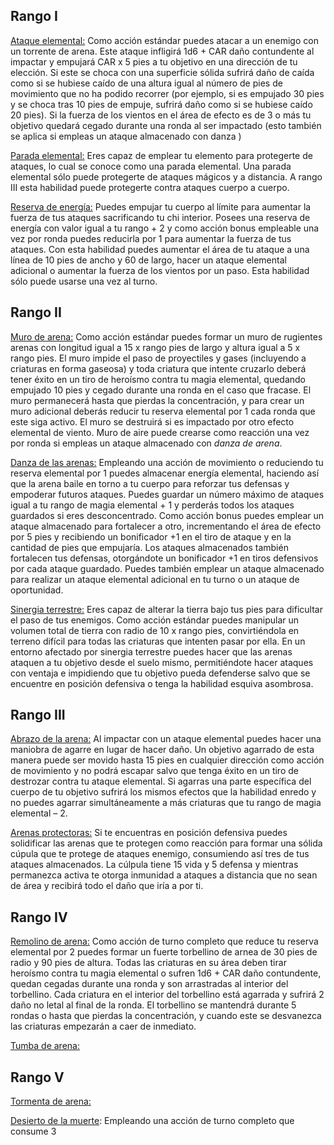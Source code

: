 ## Rango I

<u>Ataque elemental:</u> Como acción estándar puedes atacar a un enemigo con un torrente de arena. Este ataque infligirá 1d6 + CAR daño contundente al impactar y empujará CAR x 5 pies a tu objetivo en una dirección de tu elección. Si este se choca con una superficie sólida sufrirá daño de caída como si se hubiese caído de una altura igual al número de pies de movimiento que no ha podido recorrer (por ejemplo, si es empujado 30 pies y se choca tras 10 pies de empuje, sufrirá daño como si se hubiese caído 20 pies). Si la fuerza de los vientos en el área de efecto es de 3 o más tu objetivo quedará cegado durante una ronda al ser impactado (esto también se aplica si empleas un ataque almacenado con danza )

<u>Parada elemental:</u> Eres capaz de emplear tu elemento para protegerte de ataques, lo cual se conoce como una parada elemental. Una parada elemental sólo puede protegerte de ataques mágicos y a distancia. A rango III esta habilidad puede protegerte contra ataques cuerpo a cuerpo.

<u>Reserva de energía:</u> Puedes empujar tu cuerpo al límite para aumentar la fuerza de tus ataques sacrificando tu chi interior. Posees una reserva de energía con valor igual a tu rango + 2 y como acción bonus empleable una vez por ronda puedes reducirla por 1 para aumentar la fuerza de tus ataques. Con esta habilidad puedes aumentar el área de tu ataque a una línea de 10 pies de ancho y 60 de largo, hacer un ataque elemental adicional o aumentar la fuerza de los vientos por un paso. Esta habilidad sólo puede usarse una vez al turno.

## Rango II

<u>Muro de arena:</u> Como acción estándar puedes formar un muro de rugientes arenas con longitud igual a 15 x rango pies de largo y altura igual a 5 x rango pies. El muro impide el paso de proyectiles y gases (incluyendo a criaturas en forma gaseosa) y toda criatura que intente cruzarlo deberá tener éxito en un tiro de heroísmo contra tu magia elemental, quedando empujado 10 pies y cegado durante una ronda en el caso que fracase. El muro permanecerá hasta que pierdas la concentración, y para crear un muro adicional deberás reducir tu reserva elemental por 1 cada ronda que este siga activo. El muro se destruirá si es impactado por otro efecto elemental de viento. Muro de aire puede crearse como reacción una vez por ronda si empleas un ataque almacenado con *danza de arena*.

<u>Danza de las arenas:</u> Empleando una acción de movimiento o reduciendo tu reserva elemental por 1 puedes almacenar energía elemental, haciendo así que la arena baile en torno a tu cuerpo para reforzar tus defensas y empoderar futuros ataques. Puedes guardar un número máximo de ataques igual a tu rango de magia elemental + 1 y perderás todos los ataques guardados si eres desconcentrado. Como acción bonus puedes emplear un ataque almacenado para fortalecer a otro, incrementando el área de efecto por 5 pies y recibiendo un bonificador +1 en el tiro de ataque y en la cantidad de pies que empujaría. Los ataques almacenados también fortalecen tus defensas, otorgándote un bonificador +1 en tiros defensivos por cada ataque guardado. Puedes también emplear un ataque almacenado para realizar un ataque elemental adicional en tu turno o un ataque de oportunidad.

<u>Sinergia terrestre:</u> Eres capaz de alterar la tierra bajo tus pies para dificultar el paso de tus enemigos. Como acción estándar puedes manipular un volumen total de tierra con radio de 10 x rango pies, convirtiéndola en terreno difícil para todas las criaturas que intenten pasar por ella. En un entorno afectado por sinergia terrestre puedes hacer que las arenas ataquen a tu objetivo desde el suelo mismo, permitiéndote hacer ataques con ventaja e impidiendo que tu objetivo pueda defenderse salvo que se encuentre en posición defensiva o tenga la habilidad esquiva asombrosa.

## Rango III

<u>Abrazo de la arena:</u> Al impactar con un ataque elemental puedes hacer una maniobra de agarre en lugar de hacer daño. Un objetivo agarrado de esta manera puede ser movido hasta 15 pies en cualquier dirección como acción de movimiento y no podrá escapar salvo que tenga éxito en un tiro de destrozar contra tu ataque elemental. Si agarras una parte específica del cuerpo de tu objetivo sufrirá los mismos efectos que la habilidad enredo y no puedes agarrar simultáneamente a más criaturas que tu rango de magia elemental – 2. 

<u>Arenas protectoras:</u> Si te encuentras en posición defensiva puedes solidificar las arenas que te protegen como reacción para formar una sólida cúpula que te protege de ataques enemigo, consumiendo así tres de tus ataques almacenados. La cúlpula tiene 15 vida y 5 defensa y mientras permanezca activa te otorga inmunidad a ataques a distancia que no sean de área y recibirá todo el daño que iría a por ti. 

## Rango IV

<u>Remolino de arena:</u> Como acción de turno completo que reduce tu reserva elemental por 2 puedes formar un fuerte torbellino de arnea de 30 pies de radio y 90 pies de altura. Todas las criaturas en su área deben tirar heroísmo contra tu magia elemental o sufren 1d6 + CAR daño contundente, quedan cegadas durante una ronda y son arrastradas al interior del torbellino. Cada criatura en el interior del torbellino está agarrada y sufrirá 2 daño no letal al final de la ronda. El torbellino se mantendrá durante 5 rondas o hasta que pierdas la concentración, y cuando este se desvanezca las criaturas empezarán a caer de inmediato.

<u>Tumba de arena:</u> 

## Rango V

<u>Tormenta de arena:</u>

<u>Desierto de la muerte</u>: Empleando una acción de turno completo que consume 3

